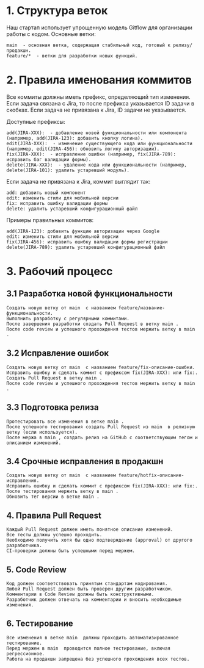 # 1. Структура веток 

Наш стартап использует упрощенную модель Gitflow для организации работы с кодом. Основные ветки: 

    main  - основная ветка, содержащая стабильный код, готовый к релизу/продакшн.
    feature/*  - ветки для разработки новых функций.
     

# 2. Правила именования коммитов 

Все коммиты должны иметь префикс, определяющий тип изменения. Если задача связана с Jira, то после префикса указывается ID задачи в скобках. Если задача не привязана к Jira, ID задачи не указывается. 

Доступные префиксы: 

    add(JIRA-XXX):  - добавление новой функциональности или компонента (например, add(JIRA-123): добавить кнопку логина).
    edit(JIRA-XXX):  - изменение существующего кода или функциональности (например, edit(JIRA-456): обновить логику авторизации).
    fix(JIRA-XXX):  - исправление ошибки (например, fix(JIRA-789): исправить баг валидации формы).
    delete(JIRA-XXX):  - удаление кода или функциональности (например, delete(JIRA-101): удалить устаревший модуль).
     

Если задача не привязана к Jira, коммит выглядит так: 

    add: добавить новый компонент
    edit: изменить стили для мобильной версии
    fix: исправить ошибку валидации формы
    delete: удалить устаревший конфигурационный файл
     

Примеры правильных коммитов: 

    add(JIRA-123): добавить функцию авторизации через Google
    edit: изменить стили для мобильной версии
    fix(JIRA-456): исправить ошибку валидации формы регистрации
    delete(JIRA-789): удалить устаревший конфигурационный файл
     

# 3. Рабочий процесс 
## 3.1 Разработка новой функциональности 

    Создать новую ветку от main  с названием feature/название-функциональности.
    Выполнить разработку с регулярными коммитами.
    После завершения разработки создать Pull Request в ветку main .
    После code review и успешного прохождения тестов мержить ветку в main .
     

## 3.2 Исправление ошибок 

    Создать новую ветку от main  с названием feature/fix-описание-ошибки.
    Исправить ошибку и сделать коммит с префиксом fix(JIRA-XXX): или fix:.
    Создать Pull Request в ветку main .
    После code review и успешного прохождения тестов мержить ветку в main .
     

## 3.3 Подготовка релиза 

    Протестировать все изменения в ветке main .
    После успешного тестирования создать Pull Request из main  в релизную ветку (если используется).
    После мержа в main , создать релиз на GitHub с соответствующим тегом и описанием изменений.
     

## 3.4 Срочные исправления в продакшн 

    Создать новую ветку от main  с названием feature/hotfix-описание-исправления.
    Исправить ошибку и сделать коммит с префиксом fix(JIRA-XXX): или fix:.
    После тестирования мержить ветку в main .
    Обновить тег версии в ветке main .
     

## 4. Правила Pull Request 

    Каждый Pull Request должен иметь понятное описание изменений.
    Все тесты должны успешно проходить.
    Необходимо получить хотя бы одно подтверждение (approval) от другого разработчика.
    CI-проверки должны быть успешными перед мержем.
     

## 5. Code Review 

    Код должен соответствовать принятым стандартам кодирования.
    Любой Pull Request должен быть проверен другим разработчиком.
    Комментарии в Code Review должны быть конструктивными.
    Разработчик должен отвечать на комментарии и вносить необходимые изменения.
     

## 6. Тестирование 

    Все изменения в ветке main  должны проходить автоматизированное тестирование.
    Перед мержем в main  проводится полное тестирование, включая регрессионное.
    Работа на продакшн запрещена без успешного прохождения всех тестов.
     